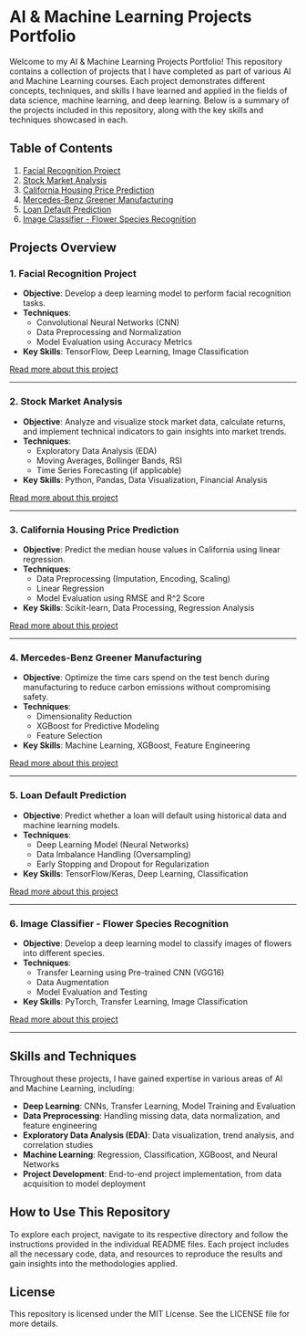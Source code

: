 # AI & Machine Learning Projects Portfolio

Welcome to my AI & Machine Learning Projects Portfolio! This repository contains a collection of projects that I have completed as part of various AI and Machine Learning courses. Each project demonstrates different concepts, techniques, and skills I have learned and applied in the fields of data science, machine learning, and deep learning. Below is a summary of the projects included in this repository, along with the key skills and techniques showcased in each.

## Table of Contents

1. [Facial Recognition Project](#1-facial-recognition-project)
2. [Stock Market Analysis](#2-stock-market-analysis)
3. [California Housing Price Prediction](#3-california-housing-price-prediction)
4. [Mercedes-Benz Greener Manufacturing](#4-mercedes-benz-greener-manufacturing)
5. [Loan Default Prediction](#5-loan-default-prediction)
6. [Image Classifier - Flower Species Recognition](#6-image-classifier---flower-species-recognition)

## Projects Overview

### 1. Facial Recognition Project

- **Objective**: Develop a deep learning model to perform facial recognition tasks.
- **Techniques**:
  - Convolutional Neural Networks (CNN)
  - Data Preprocessing and Normalization
  - Model Evaluation using Accuracy Metrics
- **Key Skills**: TensorFlow, Deep Learning, Image Classification

[Read more about this project](Facial-Recognition/Readme.md)

---

### 2. Stock Market Analysis

- **Objective**: Analyze and visualize stock market data, calculate returns, and implement technical indicators to gain insights into market trends.
- **Techniques**:
  - Exploratory Data Analysis (EDA)
  - Moving Averages, Bollinger Bands, RSI
  - Time Series Forecasting (if applicable)
- **Key Skills**: Python, Pandas, Data Visualization, Financial Analysis

[Read more about this project](Stock-Market-Analysis/Readme.md)

---

### 3. California Housing Price Prediction

- **Objective**: Predict the median house values in California using linear regression.
- **Techniques**:
  - Data Preprocessing (Imputation, Encoding, Scaling)
  - Linear Regression
  - Model Evaluation using RMSE and R^2 Score
- **Key Skills**: Scikit-learn, Data Processing, Regression Analysis

[Read more about this project](California-Housing-Prediction/Readme.md)

---

### 4. Mercedes-Benz Greener Manufacturing

- **Objective**: Optimize the time cars spend on the test bench during manufacturing to reduce carbon emissions without compromising safety.
- **Techniques**:
  - Dimensionality Reduction
  - XGBoost for Predictive Modeling
  - Feature Selection
- **Key Skills**: Machine Learning, XGBoost, Feature Engineering

[Read more about this project](Mercedes-Benz-Greener-Manufacturing/Readme.md)

---

### 5. Loan Default Prediction

- **Objective**: Predict whether a loan will default using historical data and machine learning models.
- **Techniques**:
  - Deep Learning Model (Neural Networks)
  - Data Imbalance Handling (Oversampling)
  - Early Stopping and Dropout for Regularization
- **Key Skills**: TensorFlow/Keras, Deep Learning, Classification

[Read more about this project](Loan-Default-Prediction/Readme.md)

---

### 6. Image Classifier - Flower Species Recognition

- **Objective**: Develop a deep learning model to classify images of flowers into different species.
- **Techniques**:
  - Transfer Learning using Pre-trained CNN (VGG16)
  - Data Augmentation
  - Model Evaluation and Testing
- **Key Skills**: PyTorch, Transfer Learning, Image Classification

[Read more about this project](Image-Classifier-Flower/Readme.md)

---

## Skills and Techniques

Throughout these projects, I have gained expertise in various areas of AI and Machine Learning, including:

- **Deep Learning**: CNNs, Transfer Learning, Model Training and Evaluation
- **Data Preprocessing**: Handling missing data, data normalization, and feature engineering
- **Exploratory Data Analysis (EDA)**: Data visualization, trend analysis, and correlation studies
- **Machine Learning**: Regression, Classification, XGBoost, and Neural Networks
- **Project Development**: End-to-end project implementation, from data acquisition to model deployment

## How to Use This Repository

To explore each project, navigate to its respective directory and follow the instructions provided in the individual README files. Each project includes all the necessary code, data, and resources to reproduce the results and gain insights into the methodologies applied.

## License

This repository is licensed under the MIT License. See the LICENSE file for more details.
